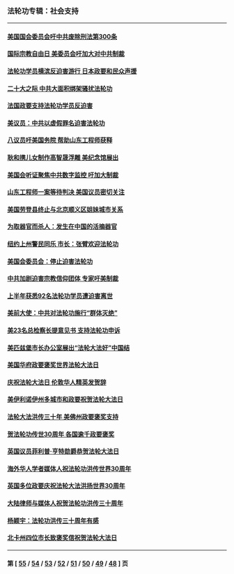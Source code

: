 ### 法轮功专辑：社会支持
---
#### [美国国会委员会吁中共废除刑法第300条](../../pages/nf4386/n13868121.md?11230430) 
#### [国际宗教自由日 美委员会吁加大对中共制裁](../../pages/nf4386/n13855021.md?11230430) 
#### [法轮功学员横滨反迫害游行 日本政要和民众声援](../../pages/nf4386/n13847132.md?11230430) 
#### [二十大之际 中共大面积绑架骚扰法轮功](../../pages/nf4386/n13846381.md?11230430) 
#### [法国政要支持法轮功学员反迫害](../../pages/nf4386/n13841970.md?11230430) 
#### [美议员：中共以虚假罪名迫害法轮功](../../pages/nf4386/n13841083.md?11230430) 
#### [八议员吁美国务院 帮助山东工程师获释](../../pages/nf4386/n13836379.md?11230430) 
#### [耿和携儿女制作高智晟浮雕 美纪念馆展出](../../pages/nf4386/n13829624.md?11230430) 
#### [美国会听证聚焦中共数字监控 吁加大制裁](../../pages/nf4386/n13825083.md?11230430) 
#### [山东工程师一案等待判决 美国议员密切关注](../../pages/nf4386/n13815065.md?11230430) 
#### [美国劳登县终止与北京顺义区姐妹城市关系](../../pages/nf4386/n13811030.md?11230430) 
#### [为取器官而杀人：发生在中国的活摘器官](../../pages/nf4386/n13794731.md?11230430) 
#### [纽约上州警民同乐 市长：张臂欢迎法轮功](../../pages/nf4386/n13794375.md?11230430) 
#### [美国会委员会：停止迫害法轮功](../../pages/nf4386/n13788164.md?11230430) 
#### [中共加剧迫害宗教信仰团体 专家吁美制裁](../../pages/nf4386/n13780252.md?11230430) 
#### [上半年获悉92名法轮功学员遭迫害离世](../../pages/nf4386/n13772701.md?11230430) 
#### [美前大使：中共对法轮功施行“群体灭绝”](../../pages/nf4386/n13771705.md?11230430) 
#### [美23名总检察长提意见书 支持法轮功申诉](../../pages/nf4386/n13766596.md?11230430) 
#### [美匹兹堡市长办公室展出“法轮大法好”中国结](../../pages/nf4386/n13749721.md?11230430) 
#### [美国华府政要褒奖世界法轮大法日](../../pages/nf4386/n13743770.md?11230430) 
#### [庆祝法轮大法日 伦敦华人精英发贺辞](../../pages/nf4386/n13741593.md?11230430) 
#### [美伊利诺伊州多城市和政要祝贺法轮大法日](../../pages/nf4386/n13737149.md?11230430) 
#### [法轮大法洪传三十年 美佛州政要褒奖支持](../../pages/nf4386/n13737103.md?11230430) 
#### [贺法轮功传世30周年 各国逾千政要褒奖](../../pages/nf4386/n13735828.md?11230430) 
#### [英国议员菲利普‧亨特勋爵恭贺法轮大法日](../../pages/nf4386/n13736187.md?11230430) 
#### [海外华人学者媒体人祝法轮功洪传世界30周年](../../pages/nf4386/n13735835.md?11230430) 
#### [英国多位政要庆祝法轮大法洪扬世界30周年](../../pages/nf4386/n13734739.md?11230430) 
#### [大陆律师与媒体人祝贺法轮功洪传三十周年](../../pages/nf4386/n13735062.md?11230430) 
#### [杨颖宇：法轮功洪传三十周年有感](../../pages/nf4386/n13734884.md?11230430) 
#### [北卡州四位市长致褒奖信祝贺法轮大法日](../../pages/nf4386/n13733292.md?11230430) 

---
#### 第 [ [55](./55.md?11230430) / [54](./54.md?11230430) / [53](./53.md?11230430) / [52](./52.md?11230430) / [51](./51.md?11230430) / [50](./50.md?11230430) / [49](./49.md?11230430) / [48](./48.md?11230430) ] 页
